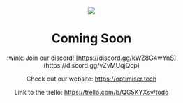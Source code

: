 <div align="center" id="top"> 
<img src="./Images/Cropped.png">

</br>

<h1 align="center">Coming Soon</h1>
:wink:
Join our discord!
[https://discord.gg/kWZ8G4wYnS](https://discord.gg/vZvMUqjQcp)

Check out our website:
https://optimiser.tech

Link to the trello:
https://trello.com/b/QG5KYXsv/todo
